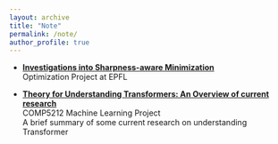 ```yaml
---
layout: archive
title: "Note"
permalink: /note/
author_profile: true
---
```


<!-- **Note on theory of representation learning** -->

- [**Investigations into Sharpness-aware Minimization**](../files/CS439_final_report.pdf)
<br /> Optimization Project at EPFL

- [**Theory for Understanding Transformers: An Overview of current research**](../files/comp5212.pdf)
<br /> COMP5212 Machine Learning Project
<br /> A brief summary of some current research on understanding Transformer
